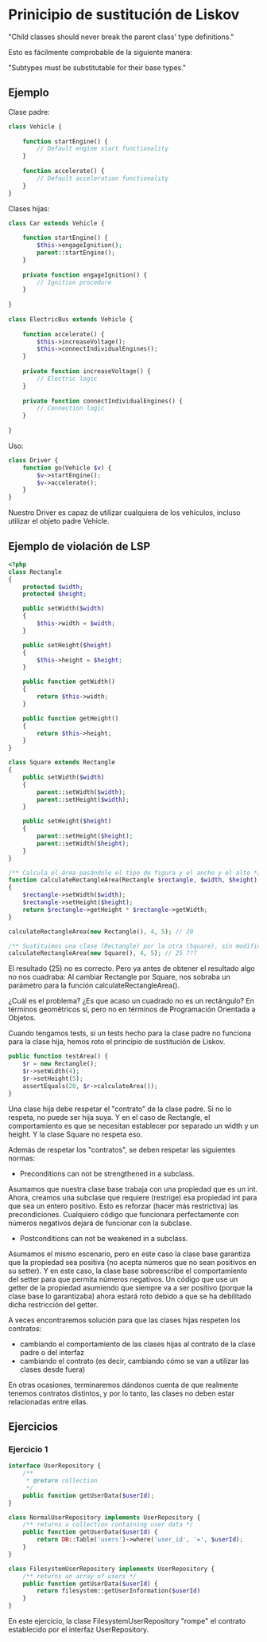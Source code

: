# Prinicipio de sustitución de Liskov

"Child classes should never break the parent class' type definitions."

Esto es fácilmente comprobable de la siguiente manera:

"Subtypes must be substitutable for their base types."

## Ejemplo


Clase padre: 

```php
class Vehicle {
 
    function startEngine() {
        // Default engine start functionality
    }
 
    function accelerate() {
        // Default acceleration functionality
    }
}
```

Clases hijas:

```php
class Car extends Vehicle {
 
    function startEngine() {
        $this->engageIgnition();
        parent::startEngine();
    }
 
    private function engageIgnition() {
        // Ignition procedure
    }
 
}
 
class ElectricBus extends Vehicle {
 
    function accelerate() {
        $this->increaseVoltage();
        $this->connectIndividualEngines();
    }
 
    private function increaseVoltage() {
        // Electric logic
    }
 
    private function connectIndividualEngines() {
        // Connection logic
    }
 
}
```

Uso:

```php
class Driver {
    function go(Vehicle $v) {
        $v->startEngine();
        $v->accelerate();
    }
}
```

Nuestro Driver es capaz de utilizar cualquiera de los vehículos, incluso utilizar el objeto padre Vehicle.


## Ejemplo de violación de LSP

```php
<?php
class Rectangle
{
    protected $width;
    protected $height;

    public setWidth($width)
    {
        $this->width = $width;
    }

    public setHeight($height)
    {
        $this->height = $height;
    }

    public function getWidth()
    {
        return $this->width;
    }

    public function getHeight()
    {
        return $this->height;
    }
}

class Square extends Rectangle
{
    public setWidth($width)
    {
        parent::setWidth($width);
        parent::setHeight($width);
    }

    public setHeight($height)
    {
        parent::setHeight($height);
        parent::setWidth($height);
    }
}

/** Calcula el área pasándole el tipo de figura y el ancho y el alto */
function calculateRectangleArea(Rectangle $rectangle, $width, $height)
{
    $rectangle->setWidth($width);
    $rectangle->setHeight($height);
    return $rectangle->getHeight * $rectangle->getWidth;
}

calculateRectangleArea(new Rectangle(), 4, 5); // 20

/** Sustituimos una clase (Rectangle) por la otra (Square), sin modificar el resto del código **/
calculateRectangleArea(new Square(), 4, 5); // 25 ???
```

El resultado (25) no es correcto. Pero ya antes de obtener el resultado algo no nos cuadraba: Al cambiar Rectangle por Square, nos sobraba un parámetro para la función calculateRectangleArea().

¿Cuál es el problema? ¿Es que acaso un cuadrado no es un rectángulo? En términos geométricos sí, pero no en términos de Programación Orientada a Objetos.

Cuando tengamos tests, si un tests hecho para la clase padre no funciona para la clase hija, hemos roto el principio de sustitución de Liskov.

```php
public function testArea() {
    $r = new Rectangle();
    $r->setWidth(4);
    $r->setHeight(5);
    assertEquals(20, $r->calculateArea());
}
```

Una clase hija debe respetar el "contrato" de la clase padre. Si no lo respeta, no puede ser hija suya. Y en el caso de Rectangle, el comportamiento es que se necesitan establecer por separado un width y un height. Y la clase Square no respeta eso.

Además de respetar los "contratos", se deben respetar las siguientes normas:

- Preconditions can not be strengthened in a subclass.

Asumamos que nuestra clase base trabaja con una propiedad que es un int. Ahora, creamos una subclase que requiere (restrige) esa propiedad int para que sea un entero positivo. Esto es reforzar (hacer más restrictiva) las precondiciones. Cualquiero código que funcionara perfectamente con números negativos dejará de funcionar con la subclase.

- Postconditions can not be weakened in a subclass.

Asumamos el mismo escenario, pero en este caso la clase base garantiza que la propiedad sea positiva (no acepta números que no sean positivos en su setter). Y en este caso, la clase base sobreescribe el comportamiento del setter para que permita números negativos. Un código que use un getter de la propiedad asumiendo que siempre va a ser positivo (porque la clase base lo garantizaba) ahora estará roto debido a que se ha debilitado dicha restricción del getter.

A veces encontraremos solución para que las clases hijas respeten los contratos:

- cambiando el comportamiento de las clases hijas al contrato de la clase padre o del interfaz
- cambiando el contrato (es decir, cambiando cómo se van a utilizar las clases desde fuera)

En otras ocasiones, terminaremos dándonos cuenta de que realmente tenemos contratos distintos, y por lo tanto, las clases no deben estar relacionadas entre ellas.

## Ejercicios

### Ejercicio 1

```php
interface UserRepository {
    /** 
     * @return collection
     */
    public function getUserData($userId);
}

class NormalUserRepository implements UserRepository {
    /** returns a collection containing user data */
    public function getUserData($userId) {
        return DB::Table('users')->where('user_id', '=', $userId);
    }
}

class FilesystemUserRepository implements UserRepository {
    /** returns an array of users */
    public function getUserData($userId) {
        return filesystem::getUserInformation($userId)
    }
}
```

En este ejercicio, la clase FilesystemUserRepository "rompe" el contrato establecido por el interfaz UserRepository.

